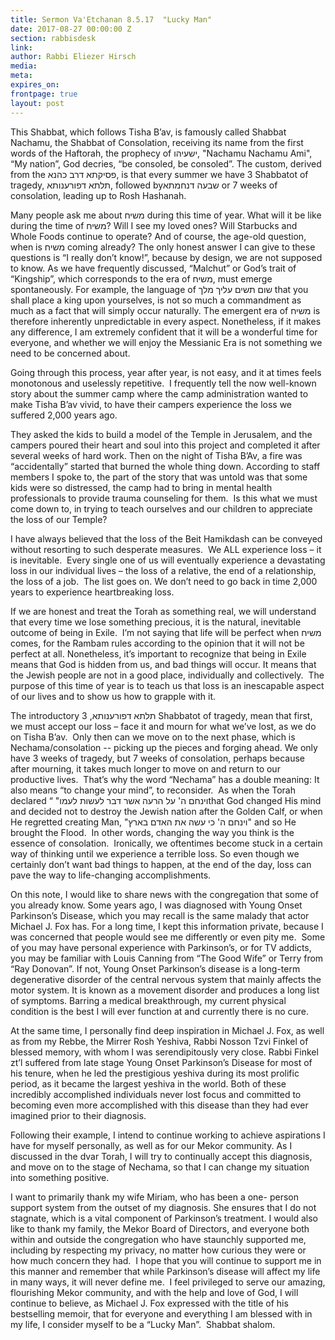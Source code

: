 ```yaml
---
title: Sermon Va'Etchanan 8.5.17  "Lucky Man"
date: 2017-08-27 00:00:00 Z
section: rabbisdesk
link:
author: Rabbi Eliezer Hirsch
media: 
meta: 
expires_on: 
frontpage: true
layout: post
---
```

This Shabbat, which follows Tisha B’av, is famously called Shabbat
Nachamu, the Shabbat of Consolation, receiving its name from
the first words of the Haftorah, the prophecy of ישעיהו, &quot;Nachamu
Nachamu Ami&quot;, “My nation”, God decries, “be consoled, be
consoled”. The custom, derived from the פסיקתא דרב כהנא, is
that every summer we have 3 Shabbatot of tragedy, תלתא
דפורענותא, followed byשבעה דנחמתא or 7 weeks of consolation,
leading up to Rosh Hashanah.

Many people ask me about משיח during this time of year. What
will it be like during the time of משיח? Will I see my loved ones?
Will Starbucks and Whole Foods continue to operate? And of
course, the age-old question, when is משיח coming already? The
only honest answer I can give to these questions is “I really don’t
know!”, because by design, we are not supposed to know. As we
have frequently discussed, “Malchut” or God’s trait of “Kingship”,
which corresponds to the era of משיח, must emerge
spontaneously. For example, the language of שום תשים עליך מלך
that you shall place a king upon yourselves, is not so much a
commandment as much as a fact that will simply occur naturally.
The emergent era of משיח is therefore inherently unpredictable in
every aspect. Nonetheless, if it makes any difference, I am
extremely confident that it will be a wonderful time for everyone,
and whether we will enjoy the Messianic Era is not something we
need to be concerned about.

Going through this process, year after year, is not easy, and it at
times feels monotonous and uselessly repetitive.  I frequently tell
the now well-known story about the summer camp where the
camp administration wanted to make Tisha B’av vivid, to have
their campers experience the loss we suffered 2,000 years ago.

They asked the kids to build a model of the Temple in Jerusalem,
and the campers poured their heart and soul into this project and
completed it after several weeks of hard work. Then on the night
of Tisha B’Av, a fire was “accidentally” started that burned the
whole thing down. According to staff members I spoke to, the
part of the story that was untold was that some kids were so
distressed, the camp had to bring in mental health professionals
to provide trauma counseling for them.  Is this what we must
come down to, in trying to teach ourselves and our children to
appreciate the loss of our Temple?

I have always believed that the loss of the Beit Hamikdash can be
conveyed without resorting to such desperate measures.  We ALL
experience loss – it is inevitable.  Every single one of us will
eventually experience a devastating loss in our individual lives –
the loss of a relative, the end of a relationship, the loss of a job. 
The list goes on. We don’t need to go back in time 2,000 years to
experience heartbreaking loss.

If we are honest and treat the Torah as something real, we will
understand that every time we lose something precious, it is the
natural, inevitable outcome of being in Exile.  I’m not saying that
life will be perfect when משיח comes, for the Rambam rules
according to the opinion that it will not be perfect at all.  Nonetheless, it’s important to recognize that being in Exile means
that God is hidden from us, and bad things will occur. It means
that the Jewish people are not in a good place, individually and
collectively.  The purpose of this time of year is to teach us that
loss is an inescapable aspect of our lives and to show us how to
grapple with it.

The introductory תלתא דפורענותא, 3 Shabbatot of tragedy, mean
that first, we must accept our loss – face it and mourn for what
we’ve lost, as we do on Tisha B’av.  Only then can we move on to
the next phase, which is Nechama/consolation -- picking up the
pieces and forging ahead. We only have 3 weeks of tragedy, but 7
weeks of consolation, perhaps because after mourning, it takes
much longer to move on and return to our productive lives. 
That’s why the word “Nechama” has a double meaning: It also
means “to change your mind”, to reconsider.  As when the Torah declared “ &quot;וינחם ה&#39; על הרעה אשר דבר לעשות לעמוthat God
changed His mind and decided not to destroy the Jewish nation
after the Golden Calf, or when He regretted creating Man, &quot;וינחם
ה&#39; כי עשה את האדם בארץ&quot; and so He brought the Flood.  In other
words, changing the way you think is the essence of consolation. 
Ironically, we oftentimes become stuck in a certain way of
thinking until we experience a terrible loss. So even though we
certainly don’t want bad things to happen, at the end of the day,
loss can pave the way to life-changing accomplishments.

On this note, I would like to share news with the congregation
that some of you already know. Some years ago, I was diagnosed
with Young Onset Parkinson’s Disease, which you may recall is the
same malady that actor Michael J. Fox has. For a long time, I kept
this information private, because I was concerned that people
would see me differently or even pity me.  Some of you may have
personal experience with Parkinson’s, or for TV addicts, you may
be familiar with Louis Canning from “The Good Wife” or Terry
from “Ray Donovan”. If not, Young Onset Parkinson’s disease is a
long-term degenerative disorder of the central nervous system
that mainly affects the motor system. It is known as a movement
disorder and produces a long list of symptoms. Barring a medical
breakthrough, my current physical condition is the best I will ever
function at and currently there is no cure.

At the same time, I personally find deep inspiration in Michael J.
Fox, as well as from my Rebbe, the Mirrer Rosh Yeshiva, Rabbi
Nosson Tzvi Finkel of blessed memory, with whom I was
serendipitously very close. Rabbi Finkel zt’l suffered from late
stage Young Onset Parkinson’s Disease for most of his tenure,
when he led the prestigious yeshiva during its most prolific
period, as it became the largest yeshiva in the world. Both of
these incredibly accomplished individuals never lost focus and
committed to becoming even more accomplished with this
disease than they had ever imagined prior to their diagnosis.

Following their example, I intend to continue working to achieve
aspirations I have for myself personally, as well as for our Mekor
community. As I discussed in the dvar Torah, I will try to
continually accept this diagnosis, and move on to the stage of
Nechama, so that I can change my situation into something
positive.

I want to primarily thank my wife Miriam, who has been a one-
person support system from the outset of my diagnosis. She
ensures that I do not stagnate, which is a vital component of
Parkinson’s treatment. I would also like to thank my family, the
Mekor Board of Directors, and everyone both within and outside
the congregation who have staunchly supported me, including by
respecting my privacy, no matter how curious they were or how
much concern they had.  I hope that you will continue to support
me in this manner and remember that while Parkinson’s disease
will affect my life in many ways, it will never define me. 
I feel privileged to serve our amazing, flourishing Mekor
community, and with the help and love of God, I will continue to
believe, as Michael J. Fox expressed with the title of his bestselling
memoir, that for everyone and everything I am blessed with in my
life, I consider myself to be a “Lucky Man”.  Shabbat shalom.
